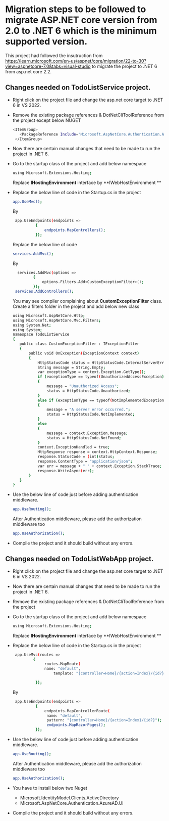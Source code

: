 # Migration steps to be followed to migrate ASP.NET core version from 2.0 to .NET 6 which is the minimum supported version. 

This project had followed the insutruction from  https://learn.microsoft.com/en-us/aspnet/core/migration/22-to-30?view=aspnetcore-7.0&tabs=visual-studio to migrate the project to .NET 6 from asp.net core 2.2.  

## Changes needed on TodoListService project.  

- Right click on the project file and change the asp.net core target to .NET 6 in VS 2022. 
- Remove the existing package references & DotNetCliToolReference from the project except below NUGET 

   ```sh
  <ItemGroup> 
      <PackageReference Include="Microsoft.AspNetCore.Authentication.AzureAD.UI" Version="2.2.0" /> 
    </ItemGroup> 
  ```
- Now there are certain manual changes that need to be made to run the project in .NET 6.  
- Go to the startup class of the project and add below namespace  

   ```sh
  using Microsoft.Extensions.Hosting; 
  ```
  Replace **IHostingEnvironment** interface by **IWebHostEnvironment **
- Replace the below line of code in the Startup.cs in the project  
 
  ```sh
  app.UseMvc(); 
  ```
 
   By

    ```sh
     app.UseEndpoints(endpoints => 
              { 
                  endpoints.MapControllers(); 
              }); 
    ```
  Replace the below line of code  
  
  ```sh
  services.AddMvc();  
  ```
  By
  
   ```sh
     services.AddMvc(options => 
            { 
                options.Filters.Add<CustomExceptionFilter>(); 
            }); 
    services.AddControllers(); 
    ```
    You may see compiler complaining about **CustomExceptionFilter** class. Create a filters folder in the project and add below new class  
    
     ```sh
    using Microsoft.AspNetCore.Http; 
    using Microsoft.AspNetCore.Mvc.Filters; 
    using System.Net; 
    using System; 
    namespace TodoListService 
    { 
        public class CustomExceptionFilter : IExceptionFilter 
        { 
            public void OnException(ExceptionContext context) 
            { 
                HttpStatusCode status = HttpStatusCode.InternalServerError; 
                String message = String.Empty; 
                var exceptionType = context.Exception.GetType(); 
                if (exceptionType == typeof(UnauthorizedAccessException)) 
                { 
                    message = "Unauthorized Access"; 
                    status = HttpStatusCode.Unauthorized; 
                } 
                else if (exceptionType == typeof(NotImplementedException)) 
                { 
                    message = "A server error occurred."; 
                    status = HttpStatusCode.NotImplemented; 
                } 
                else 
                { 
                    message = context.Exception.Message; 
                    status = HttpStatusCode.NotFound; 
                } 
                context.ExceptionHandled = true; 
                HttpResponse response = context.HttpContext.Response; 
                response.StatusCode = (int)status; 
                response.ContentType = "application/json"; 
                var err = message + " " + context.Exception.StackTrace; 
                response.WriteAsync(err); 
            } 
        } 
    } 
    ```
 - Use the below line of code just before adding authentication middleware. 
  
     ```sh
     app.UseRouting(); 
     ```
   After Authentication middleware, please add the authorization middleware too 
  
     ```sh
     app.UseAuthorization(); 
     ```
- Compile the project and it should build without any errors.  

## Changes needed on TodoListWebApp project.  

- Right click on the project file and change the asp.net core target to .NET 6 in VS 2022. 
- Now there are certain manual changes that need to be made to run the project in .NET 6.  
- Remove the existing package references & DotNetCliToolReference from the project
- Go to the startup class of the project and add below namespace  
  
  ```sh
  using Microsoft.Extensions.Hosting; 
  ```
  Replace **IHostingEnvironment** interface by **IWebHostEnvironment **
- Replace the below line of code in the Startup.cs in the project  
  
  ```sh
   app.UseMvc(routes => 
           { 
                routes.MapRoute( 
                name: "default", 
                    template: "{controller=Home}/{action=Index}/{id?}"); 

            }); 
  ```
  By
  
  ```sh
   app.UseEndpoints(endpoints => 
            { 
                endpoints.MapControllerRoute( 
                 name: "default", 
                 pattern: "{controller=Home}/{action=Index}/{id?}"); 
                 endpoints.MapRazorPages(); 
            }); 
  ```
- Use the below line of code just before adding authentication middleware. 
  
   ```sh
   app.UseRouting(); 
  ```
  After Authentication middleware, please add the authorization middleware too 
   ```sh
   app.UseAuthorization();  
  ```
- You have to install below two Nuget 
   - Microsoft.IdentityModel.Clients.ActiveDirectory 
   - Microsoft.AspNetCore.Authentication.AzureAD.UI
- Compile the project and it should build without any errors.  
